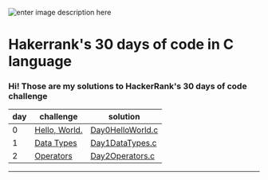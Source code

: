 ![enter image description here](https://miro.medium.com/max/1036/1*aZgzHh2RITeSGoiFqeqiHg.png)
# Hakerrank's 30 days of code in C language

### Hi! Those are my solutions to HackerRank's 30 days of code challenge


|         day       |         challenge                      |solution                       |
|----------------|-------------------------------            |-----------------------------|
|	0|[ Hello, World.](https://www.hackerrank.com/challenges/30-hello-world/problem)            |[Day0HelloWorld.c](https://github.com/Abla-ouh/Hakerrank-30-days-of-code/blob/master/Day0HelloWorld.c)           |
|1       |[Data Types](https://www.hackerrank.com/challenges/30-data-types/problem)           |      [Day1DataTypes.c](https://github.com/Abla-ouh/Hakerrank-30-days-of-code/blob/master/Data%20Types.c)      |
|     2   |[ Operators](https://www.hackerrank.com/challenges/30-operators/problem)|[Day2Operators.c](https://github.com/Abla-ouh/Hakerrank-30-days-of-code/blob/master/Day2Operators.c)

-----------
